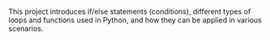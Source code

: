 This project introduces if/else statements (conditions), different types of loops and functions used in Python, and how they can be applied in various scenarios.
